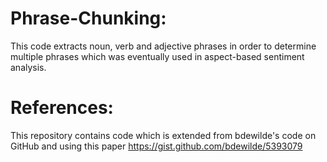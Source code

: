 # Phrase-Chunking:
 This code extracts noun, verb and adjective phrases in order to determine multiple phrases which was eventually used in aspect-based sentiment analysis.
# References:
 This repository contains code which is extended from bdewilde's code on GitHub and using this paper
https://gist.github.com/bdewilde/5393079
